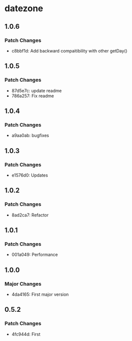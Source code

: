 # datezone

## 1.0.6

### Patch Changes

- c8bbf1d: Add backward compaitibility with other getDay()

## 1.0.5

### Patch Changes

- 87d5e7c: update readme
- 786a257: Fix readme

## 1.0.4

### Patch Changes

- a9aa0ab: bugfixes

## 1.0.3

### Patch Changes

- e1576d0: Updates

## 1.0.2

### Patch Changes

- 8ad2ca7: Refactor

## 1.0.1

### Patch Changes

- 001a049: Performance

## 1.0.0

### Major Changes

- 4da4165: First major version

## 0.5.2

### Patch Changes

- 4fc944d: First
